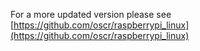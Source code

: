 For a more updated version please see [https://github.com/oscr/raspberrypi_linux](https://github.com/oscr/raspberrypi_linux)
